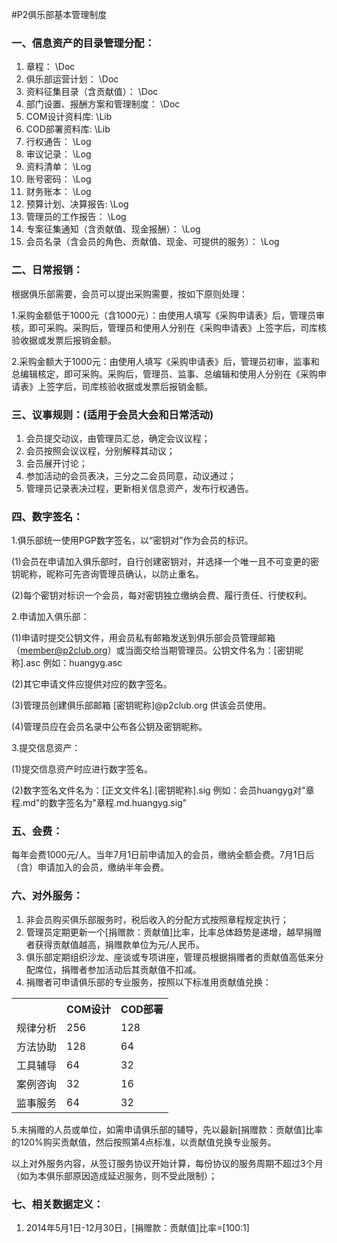 #P2俱乐部基本管理制度

### 一、信息资产的目录管理分配：
1. 章程： \Doc
1. 俱乐部运营计划： \Doc 
1. 资料征集目录（含贡献值）： \Doc
1. 部门设置、报酬方案和管理制度： \Doc 
1. COM设计资料库: \Lib   
1. COD部署资料库: \Lib
1. 行权通告： \Log
1. 审议记录： \Log
1. 资料清单： \Log
1. 账号密码： \Log
1. 财务账本： \Log
1. 预算计划、决算报告: \Log   
1. 管理员的工作报告： \Log
1. 专案征集通知（含贡献值、现金报酬）： \Log
1. 会员名录（含会员的角色、贡献值、现金、可提供的服务）： \Log


### 二、日常报销：
根据俱乐部需要，会员可以提出采购需要，按如下原则处理：

1.采购金额低于1000元（含1000元）：由使用人填写《采购申请表》后，管理员审核，即可采购。采购后，管理员和使用人分别在《采购申请表》上签字后，司库核验收据或发票后报销金额。

2.采购金额大于1000元：由使用人填写《采购申请表》后，管理员初审，监事和总编辑核定，即可采购。采购后，管理员、监事、总编辑和使用人分别在《采购申请表》上签字后，司库核验收据或发票后报销金额。

### 三、议事规则：(适用于会员大会和日常活动)
1. 会员提交动议，由管理员汇总，确定会议议程；
2. 会员按照会议议程，分别解释其动议；
2. 会员展开讨论；
3. 参加活动的会员表决，三分之二会员同意，动议通过；
4. 管理员记录表决过程，更新相关信息资产，发布行权通告。

### 四、数字签名：
1.俱乐部统一使用PGP数字签名，以“密钥对”作为会员的标识。

(1)会员在申请加入俱乐部时，自行创建密钥对，并选择一个唯一且不可变更的密钥昵称，昵称可先咨询管理员确认，以防止重名。

(2)每个密钥对标识一个会员，每对密钥独立缴纳会费、履行责任、行使权利。

2.申请加入俱乐部：

(1)申请时提交公钥文件，用会员私有邮箱发送到俱乐部会员管理邮箱（member@p2club.org）或当面交给当期管理员。公钥文件名为：[密钥昵称].asc 例如：huangyg.asc

(2)其它申请文件应提供对应的数字签名。

(3)管理员创建俱乐部邮箱 [密钥昵称]@p2club.org 供该会员使用。

(4)管理员应在会员名录中公布各公钥及密钥昵称。

3.提交信息资产：

(1)提交信息资产时应进行数字签名。

(2)数字签名文件名为：[正文文件名].[密钥昵称].sig 例如：会员huangyg对"章程.md"的数字签名为"章程.md.huangyg.sig" 

### 五、会费：
每年会费1000元/人。当年7月1日前申请加入的会员，缴纳全额会费。7月1日后（含）申请加入的会员，缴纳半年会费。

### 六、对外服务：
1. 非会员购买俱乐部服务时，税后收入的分配方式按照章程规定执行；
2. 管理员定期更新一个[捐赠款：贡献值]比率，比率总体趋势是递增，越早捐赠者获得贡献值越高，捐赠款单位为元/人民币。
3. 俱乐部定期组织沙龙、座谈或专项讲座，管理员根据捐赠者的贡献值高低来分配席位，捐赠者参加活动后其贡献值不扣减。
4. 捐赠者可申请俱乐部的专业服务，按照以下标准用贡献值兑换：
<table>
<tr><th></th><th>COM设计</th><th>COD部署</th></tr>
<tr><td>规律分析</td><td>256</td><td>128</td></tr>
<tr><td>方法协助</td><td>128</td><td>64</td></tr>
<tr><td>工具辅导</td><td>64</td><td>32</td></tr>
<tr><td>案例咨询</td><td>32</td><td>16</td></tr>
<tr><td>监事服务</td><td>64</td><td>32</td></tr>
</table>
5.未捐赠的人员或单位，如需申请俱乐部的辅导，先以最新[捐赠款：贡献值]比率的120%购买贡献值，然后按照第4点标准，以贡献值兑换专业服务。

以上对外服务内容，从签订服务协议开始计算，每份协议的服务周期不超过3个月（如为本俱乐部原因造成延迟服务，则不受此限制）； 

### 七、相关数据定义：
1. 2014年5月1日-12月30日，[捐赠款：贡献值]比率=[100:1]